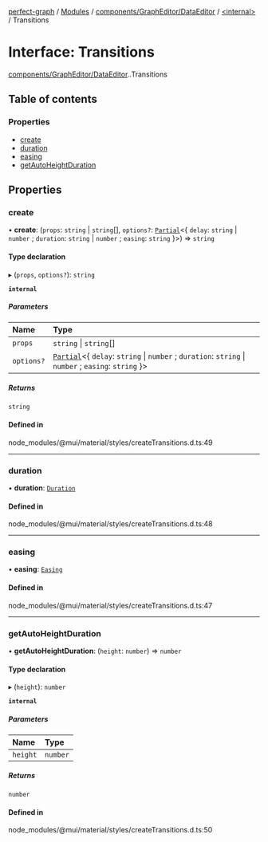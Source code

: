 [perfect-graph](../README.md) / [Modules](../modules.md) / [components/GraphEditor/DataEditor](../modules/components_GraphEditor_DataEditor.md) / [<internal\>](../modules/components_GraphEditor_DataEditor._internal_.md) / Transitions

# Interface: Transitions

[components/GraphEditor/DataEditor](../modules/components_GraphEditor_DataEditor.md).[<internal>](../modules/components_GraphEditor_DataEditor._internal_.md).Transitions

## Table of contents

### Properties

- [create](components_GraphEditor_DataEditor._internal_.Transitions.md#create)
- [duration](components_GraphEditor_DataEditor._internal_.Transitions.md#duration)
- [easing](components_GraphEditor_DataEditor._internal_.Transitions.md#easing)
- [getAutoHeightDuration](components_GraphEditor_DataEditor._internal_.Transitions.md#getautoheightduration)

## Properties

### create

• **create**: (`props`: `string` \| `string`[], `options?`: [`Partial`](../modules/components_ClusterNodeContainer._internal_.md#partial)<{ `delay`: `string` \| `number` ; `duration`: `string` \| `number` ; `easing`: `string`  }\>) => `string`

#### Type declaration

▸ (`props`, `options?`): `string`

**`internal`**

##### Parameters

| Name | Type |
| :------ | :------ |
| `props` | `string` \| `string`[] |
| `options?` | [`Partial`](../modules/components_ClusterNodeContainer._internal_.md#partial)<{ `delay`: `string` \| `number` ; `duration`: `string` \| `number` ; `easing`: `string`  }\> |

##### Returns

`string`

#### Defined in

node_modules/@mui/material/styles/createTransitions.d.ts:49

___

### duration

• **duration**: [`Duration`](components_GraphEditor_DataEditor._internal_.Duration.md)

#### Defined in

node_modules/@mui/material/styles/createTransitions.d.ts:48

___

### easing

• **easing**: [`Easing`](components_GraphEditor_DataEditor._internal_.Easing.md)

#### Defined in

node_modules/@mui/material/styles/createTransitions.d.ts:47

___

### getAutoHeightDuration

• **getAutoHeightDuration**: (`height`: `number`) => `number`

#### Type declaration

▸ (`height`): `number`

**`internal`**

##### Parameters

| Name | Type |
| :------ | :------ |
| `height` | `number` |

##### Returns

`number`

#### Defined in

node_modules/@mui/material/styles/createTransitions.d.ts:50
